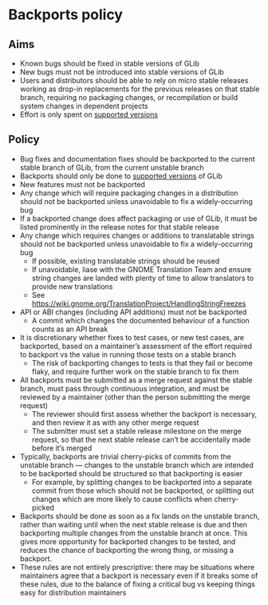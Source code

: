 Backports policy
===

Aims
---

 * Known bugs should be fixed in stable versions of GLib
 * New bugs must not be introduced into stable versions of GLib
 * Users and distributors should be able to rely on micro stable releases
   working as drop-in replacements for the previous releases on that stable
   branch, requiring no packaging changes, or recompilation or build system
   changes in dependent projects
 * Effort is only spent on [supported versions](../SECURITY.md#user-content-supported-versions)

Policy
---

 * Bug fixes and documentation fixes should be backported to the current stable
   branch of GLib, from the current unstable branch
 * Backports should only be done to
   [supported versions](../SECURITY.md#user-content-supported-versions) of GLib
 * New features must not be backported
 * Any change which will require packaging changes in a distribution should not
   be backported unless unavoidable to fix a widely-occurring bug
 * If a backported change does affect packaging or use of GLib, it must be
   listed prominently in the release notes for that stable release
 * Any change which requires changes or additions to translatable strings should
   not be backported unless unavoidable to fix a widely-occurring bug
   - If possible, existing translatable strings should be reused
   - If unavoidable, liase with the GNOME Translation Team and ensure string
     changes are landed with plenty of time to allow translators to provide new
     translations
   - See https://wiki.gnome.org/TranslationProject/HandlingStringFreezes
 * API or ABI changes (including API additions) must not be backported
   - A commit which changes the documented behaviour of a function counts as an
     API break
 * It is discretionary whether fixes to test cases, or new test cases, are
   backported, based on a maintainer’s assessment of the effort required to
   backport vs the value in running those tests on a stable branch
   - The risk of backporting changes to tests is that they fail or become flaky,
     and require further work on the stable branch to fix them
 * All backports must be submitted as a merge request against the stable branch,
   must pass through continuous integration, and must be reviewed by a
   maintainer (other than the person submitting the merge request)
   - The reviewer should first assess whether the backport is necessary, and
     then review it as with any other merge request
   - The submitter must set a stable release milestone on the merge request, so
     that the next stable release can’t be accidentally made before it’s merged
 * Typically, backports are trivial cherry-picks of commits from the unstable
   branch — changes to the unstable branch which are intended to be backported
   should be structured so that backporting is easier
   - For example, by splitting changes to be backported into a separate commit
     from those which should not be backported, or splitting out changes which
     are more likely to cause conflicts when cherry-picked
 * Backports should be done as soon as a fix lands on the unstable branch,
   rather than waiting until when the next stable release is due and then
   backporting multiple changes from the unstable branch at once. This gives
   more opportunity for backported changes to be tested, and reduces the chance
   of backporting the wrong thing, or missing a backport.
 * These rules are not entirely prescriptive: there may be situations where
   maintainers agree that a backport is necessary even if it breaks some of
   these rules, due to the balance of fixing a critical bug vs keeping things
   easy for distribution maintainers

